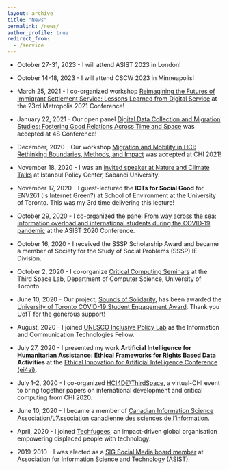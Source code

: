 ```yaml
---
layout: archive
title: "News"
permalink: /news/
author_profile: true
redirect_from:
  - /service
---
```


* October 27-31, 2023 - I will attend ASIST 2023 in London!
* October 14-18, 2023 - I will attend CSCW 2023 in Minneapolis!





* March 25, 2021 - I co-organized workshop [Reimagining the Futures of Immigrant Settlement Service: Lessons Learned from Digital Service](https://web.cvent.com/event/983ceb70-4b3f-4113-924c-b8209ea72119/websitePage:645d57e4-75eb-4769-b2c0-f201a0bfc6ce) at the 23rd Metropolis 2021 Conference!

* January 22, 2021 - Our open panel [Digital Data Collection and Migration Studies: Fostering Good Relations Across Time and Space](https://www.4sonline.org/59-digital-data-collection-and-migration-studies-fostering-good-relations-across-time-and-place/) was accepted at 4S Conference!

* December, 2020 - Our workshop [Migration and Mobility in HCI: Rethinking Boundaries, Methods, and Impact](http://www.cs.toronto.edu/~dsabie/MigrationWorkshop/) was accepted at CHI 2021!

* November 18, 2020 - I was an [invited speaker at Nature and Climate Talks](https://youtu.be/BSq4eDWVs3I) at Istanbul Policy Center, Sabanci University.

* November 17, 2020 - I guest-lectured the **ICTs for Social Good** for ENV261 (Is Internet Green?) at School of Environment at the University of Toronto.  This was my 3rd time delivering this lecture!

* October 29, 2020 - I co-organized the panel [From way across the sea: Information overload and international students during the COVID‐19 pandemic](https://www.conftool.org/asist2020/index.php?page=browseSessions&path=adminSessions&form_session=333&form_tracks=3&presentations=show) at the ASIST 2020 Conference. 

* October 16, 2020 - I received the SSSP Scholarship Award and became a member of Society for the Study of Social Problems (SSSP) IE Division.

* October 2, 2020 - I co-organize [Critical Computing Seminars](https://www.dgp.toronto.edu/critical-computing-seminar/) at the Third Space Lab, Department of Computer Science, University of Toronto.

* June 10, 2020 - Our project, [Sounds of Solidarity](https://soundsofsolidarity.ca), has been awarded the [University of Toronto COVID-19 Student Engagement Award](https://global.utoronto.ca/u-of-t-covid-19-student-engagement-award-winners/). Thank you UofT for the generous support! 

* August, 2020 - I joined [UNESCO Inclusive Policy Lab](https://en.unesco.org/inclusivepolicylab/) as the Information and Communication Technologies Fellow. 

* July 27, 2020 - I presented my work **Artificial Intelligence for Humanitarian Assistance: Ethical Frameworks for Rights Based Data Activities** at the [Ethical Innovation for Artificial Intelligence Conference (ei4ai)](https://ei4ai.wordpress.com). 

* July 1-2, 2020 - I co-organized [HCI4D@ThirdSpace](https://www.dgp.toronto.edu/thirdspace-chi2020/), a virtual-CHI event to bring together papers on international development and critical computing from CHI 2020.   

* June 10, 2020 - I became a member of [Canadian Information Science Association/L’Association canadienne des sciences de l’information](https://cais-acsi.ca/fr/). 

* April, 2020 - I joined [Techfugees](https://techfugees.com), an impact-driven global organisation empowering displaced people with technology. 

* 2019-2010 - I was elected as a [SIG Social Media board member](https://www.asist.org/sig/sigsm/) at Association for Information Science and Technology (ASIST). 



